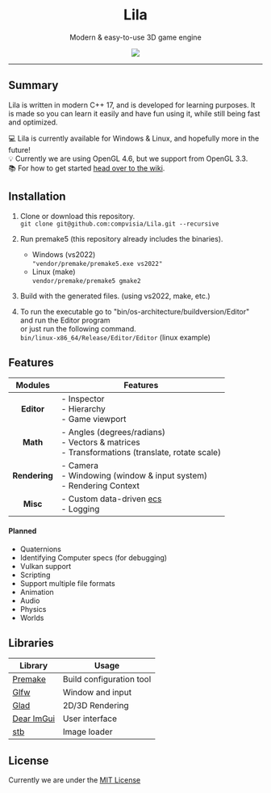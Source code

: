 <h1 align="center">
	Lila			
</h1>

<p align="center">Modern & easy-to-use 3D game engine</p>

<p align="center">
	<a title="License MIT" href="https://github.com/compvisia/Lila/blob/master/LICENSE"><img src="https://img.shields.io/badge/License-MIT-f9f9f9?style=flat"/></a>
</p>

---
## Summary

Lila is written in modern C++ 17, and is developed for learning purposes. It is made so you can learn it easily and have fun using it, while still being fast and optimized.

:computer: Lila is currently available for Windows & Linux, and hopefully more in the future!<br>
:bulb: Currently we are using OpenGL 4.6, but we support from OpenGL 3.3.<br>
:books: For how to get started [head over to the wiki](https://github.com/compvisia/Lila/wiki).<br>

## Installation

1. Clone or download this repository.<br>
	`git clone git@github.com:compvisia/Lila.git --recursive`<br>

2. Run premake5 (this repository already includes the binaries).<br>
	- Windows (vs2022)<br>
	   `"vendor/premake/premake5.exe vs2022"`
	- Linux (make)<br>
	   `vendor/premake/premake5 gmake2`<br>

3. Build with the generated files. (using vs2022, make, etc.)

4. To run the executable go to "bin/os-architecture/buildversion/Editor" and run the Editor program<br>
	  or just run the following command.<br>
	  `bin/linux-x86_64/Release/Editor/Editor` (linux example)


## Features

| Modules | Features |
|:-------:|----------|
|**Editor**|- Inspector<br>- Hierarchy<br>- Game viewport|
|**Math**|- Angles (degrees/radians)<br>- Vectors & matrices<br>- Transformations (translate, rotate scale)|
|**Rendering**|- Camera<br>- Windowing (window & input system)<br>- Rendering Context|
|**Misc**|- Custom data-driven [ecs](https://en.wikipedia.org/wiki/Entity_component_system)<br>- Logging<br>|

#### Planned
- Quaternions
- Identifying Computer specs (for debugging)
- Vulkan support
- Scripting
- Support multiple file formats
- Animation
- Audio
- Physics
- Worlds

## Libraries

| Library | Usage |
|--------|-----------|
|[Premake](https://premake.github.io/)|Build configuration tool|
|[Glfw](https://github.com/compvisia/glfw)|Window and input|
|[Glad](https://glad.dav1d.de/)|2D/3D Rendering|
|[Dear ImGui](https://github.com/compvisia/imgui)|User interface|
|[stb](https://github.com/nothings/stb)|Image loader|

## License

Currently we are under the [MIT License](https://mit-license.org/)
